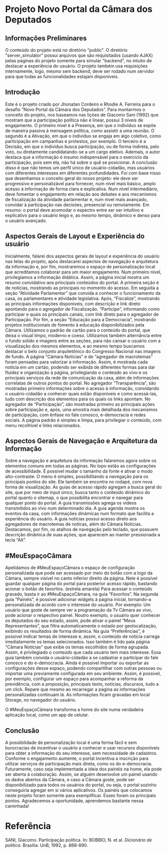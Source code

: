 # Projeto Novo Portal da Câmara dos Deputados

## Informações Preliminares
O conteúdo do projeto está no diretório "public". O diretório "server_simulator" possui arquivos que são requisitados (usando AJAX) pelas páginas do projeto somente para simular "backend", no intuito de destacar a experiência do usuário.
O projeto também usa requisições internamente, logo, mesmo sem backend, deve ser rodado num servidor para que todas as funcionalidades estajam disponíveis. 
## Introdução
Este é o projeto criado por Jhonatan Cordeiro e Rhodie A. Ferreira para o desafio “Novo Portal da Câmara dos Deputados”.
Para montarmos o conceito do projeto, nos baseamos nas lições de Giacomo Sani (1992) que mostram que a participação política não é linear, possui 3 níveis de engajamento.
O primeiro nível é a Presença, em que o indivíduo se expõe de maneira passiva à mensagem política, como assistir a uma reunião.
O segundo é a Ativação, em que o indivíduo se engaja em algo coletivo, como participação em campanhas e protestos, por exemplo.
O terceiro é a Decisão, em que o indivíduo busca participação, ou de forma indireta, pelo voto, ou diretamente candidatando-se a um cargo eletivo.
Ademais, o autor destaca que a informação é insumo indispensável para o exercício da participação, pois sem ela, não há sobre o quê se posicionar.
A conclusão disso é que não temos um  perfil único de usuário-cidadão, mas usuários com diferentes interesses em diferentes profundidades.
Foi com base nisso que desenhamos o conceito geral do nosso projeto: ele deve ser progressivo e personalizável para fornecer, num nível mais básico, amplo acesso à informação de forma clara e explicativa. Num nível intermediário, deve fomentar o engajamento em relação aos debates e aos mecanismos de fiscalização da atividade parlamentar e, num nível mais avançado, convidar à participação nas decisões, presencial ou remotamente. 
Em resumo: o portal deve acomodar o espectro entre ser ser intuitivo e explicativo para o usuário leigo e, ao mesmo tempo, dinâmico e denso para o usuário avançado.

## Aspectos Gerais de Layout e Experiência do usuário
Inicialmente, falarei dos aspectos gerais de layout e experiência do usuário nas telas do projeto, após destacarei aspectos de navegação e arquitetura da informação e, por fim, mostraremos o espaço de personalização local que acreditamos colaborar para um maior engajamento.
Num primeiro nível, privilegiamos a informação didática. Assim, a página inicial mostra um resumo convidativo aos principais conteúdos do portal.
A primeira seção é de notícias, mostrando as principais no momento do acesso. 
Em seguida a seção “Atividade Parlamentar” que convida a conhecer o funcionamento da casa, os parlamentares e atividade legislativa.
Após, “Fiscalize”, mostrando as principais informações disponíveis, com descrição e link direto apontando para o agregador de Fiscalização.
“Participe”, informando como participar e quais os principais canais, com link direto para o agregador de Participação.
Por fim, a seção “Educação para a Democracia”, mostrando projetos institucionais de fomento à educação disponibilizados pela Câmara.
Utilizamos o padrão de cartão para o conteúdo do portal, que deixa o visual limpo, moderno e coeso. Utilizamos também alternância entre o fundo sólido e imagens entre as seções, para não cansar o usuário com a visualização dos mesmos elementos,  e ao mesmo tempo buscamos destacar o belo conjunto arquitetônico do Congresso Nacional nas imagens de fundo.
A página “Câmara Notícias” e de “agregador de macrotemas” foram pensadas para valorizar a informação. Assim, é mostrada cada notícia em um cartão, podendo ser exibida de diferentes formas para dar fluidez e organização à página, privilegiando o conteúdo ao vivo e os principais serviços da rede de comunicação da casa, além de informações correlatas de outros pontos do portal.
No agregador “Transparência”, são mostradas primeiro informações sobre o acesso à informação, convidando o usuário-cidadão a conhecer quais estão disponíveis e como acessá-las, tudo com descrição dos elementos para os quais os links apontam.
No agregador de “Participação”, são mostradas primeiro as principais ações sobre participação e, após, uma amostra mais detalhada dos mecanismos de participação, com ênfase no fale conosco, e-democracia e redes sociais.
A página padrão é simples e limpa, para privilegiar o conteúdo, com menu recolhível e links relacionados.

## Aspectos Gerais de Navegação e Arquitetura da Informação
Sobre a navegação e arquitetura da informação falaremos agora sobre os elementos comuns em todas as páginas.
No topo estão as configurações de acessibilidade. É possível mudar o tamanho da fonte e ativar o modo alto-contraste.
O menu é simples, possibilitando a navegação para os principais pontos do site. Ele também se encontra no rodapé, com nova forma de visualização.
As guias de acesso rápido agregam a busca geral do site, que por meio de input único, busca tanto o conteúdo dinâmico do portal quanto o sitemap, o que possibilita encontrar e navegar para qualquer ponto do portal.
A guia transmissões agrega os vídeos transmitidos ao vivo num determinado dia.
A guia agenda mostra os eventos da casa, com informações dinâmicas num formato  que facilita a experiência do usuário.
A guia notícias possui acesso direto aos agregadores de macrotemas de notícas, além do Câmara Notícias.
Destacamos, por fim, os atalhos de navegação pelo teclado, que possuem descrição dinâmica de suas ações, que aparecem ao manter pressionada a tecla “Alt”.

## \#MeuEspaçoCâmara
Apelidamos de \#MeuEspaçoCâmara o espaço de configuração personalizada que pode ser acessado por meio do botão com a logo da Câmara, sempre visível no canto inferior direito da página.
Nele é possível guardar qualquer página do portal para posterior acesso rápido, bastando acionar o botão de favoritos. (estrela amarela)
Para acessar o conteúdo gravado, basta ir ao  \#MeuEspaçoCâmara, na guia “Favoritos”. 
Na segunda guia “Painéis”, é possível adicionar widgets à página inicial, tornando-a personalizada de acordo com o interesse do usuário. Por exemplo: Um usuário que goste de sempre ver a programação da Tv Câmara ao vivo, pode acionar o respectivo painel.
Noutro exemplo, o usuário quer conhecer os deputados do seu estado, assim, pode ativar o painel “Meus Representantes”, que filtra automaticamente o estado por geolocalização, exibindo os resultados de forma dinâmica.
Na guia “Preferências”, é possível indicar temas de interesse e, assim, o conteúdo de notícia carrega imediatamente os temas selecionados.
Isso também é lido pala página “Câmara Notícias” que exibe os temas escolhidos de forma agrupada. Assim, é privilegiado o conteúdo que cada usuário tem mais interesse.
Essa guia também convida o usuário-cidadão a se cadastrar e participar do fale conosco e do e-democracia.
Ainda é possível importar ou exportar as configurações desse espaço, podendo compartilhar com outras pessoas ou importar uma previamente configurada em seu ambiente. Assim, é possível, por exemplo, configurar um espaço para acompanhar a reforma da previdência, com a proposição, principais texto, notícias, discursos, tudo a um click.
Repare que mesmo ao recarregar a página as informações personalizadas continuam lá. As informações ficam gravadas em local Storage, no navegador do usuário. 

O \#MeuEspaçoCâmara transforma a home do site numa verdadeira aplicação local, como um app de celular.

## Conclusão
A possibilidade de personalização local é uma forma fácil e sem burocracias de incentivar o usuário a conhecer e usar recursos disponíveis para obter a informação do seu interesse, sem necessidade de cadastros.
Conforme o engajamento aumente, o portal incentiva a inscrição para utilizar serviços de participação mais direta, como os do e-democracia.
Futuramente, caso seja implementada a ideia dos painéis na home, ela pode ser aberta à colaboração.
Assim, se alguém desenvolve um painel usando os dados abertos da Câmara, e caso a Câmara goste, pode ser disponibilizado para todos os usuários do portal, ou seja, o portal sozinho conseguiria agregar em si vários aplicativos.
Os painéis que colocamos neste projeto foram somente para exemplificar.
Esses foram os principais pontos. Agradecemos a oportunidade, aprendemos bastante nessa caminhada!

# Referência
SANI, Giacomo. Participação política. In: BOBBIO, N. et al. *Dicionário de política*.
Brasília: UnB, 1992, p. 888-890. 

